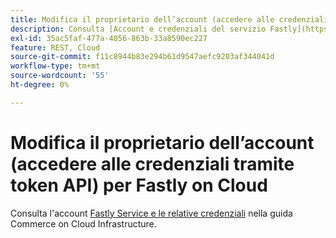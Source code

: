 ```yaml
---
title: Modifica il proprietario dell’account (accedere alle credenziali tramite token API) per Fastly on Cloud
description: Consulta [Account e credenziali del servizio Fastly](https://devdocs.magento.com/guides/v2.3/cloud/cdn/cloud-fastly.html#fastly-service-account-and-credentials) nella documentazione per gli sviluppatori.
exl-id: 35ac5faf-477a-4056-863b-33a8590ec227
feature: REST, Cloud
source-git-commit: f11c8944b83e294b61d9547aefc9203af344041d
workflow-type: tm+mt
source-wordcount: '55'
ht-degree: 0%

---
```


# Modifica il proprietario dell’account (accedere alle credenziali tramite token API) per Fastly on Cloud

Consulta l&#39;account [Fastly Service e le relative credenziali](https://experienceleague.adobe.com/docs/commerce-cloud-service/user-guide/cdn/setup-fastly/fastly-configuration.html?lang=en#test-fastly-credentials) nella guida Commerce on Cloud Infrastructure.

